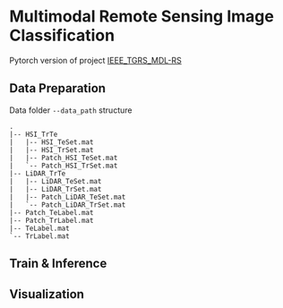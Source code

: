 # Multimodal Remote Sensing Image Classification

Pytorch version of project [IEEE_TGRS_MDL-RS](https://github.com/danfenghong/IEEE_TGRS_MDL-RS)

## Data P**reparation**

Data folder `--data_path` structure

```
.
|-- HSI_TrTe
|   |-- HSI_TeSet.mat
|   |-- HSI_TrSet.mat
|   |-- Patch_HSI_TeSet.mat
|   `-- Patch_HSI_TrSet.mat
|-- LiDAR_TrTe
|   |-- LiDAR_TeSet.mat
|   |-- LiDAR_TrSet.mat
|   |-- Patch_LiDAR_TeSet.mat
|   `-- Patch_LiDAR_TrSet.mat
|-- Patch_TeLabel.mat
|-- Patch_TrLabel.mat
|-- TeLabel.mat
`-- TrLabel.mat
```


## Train & Inference




## Visualization
